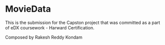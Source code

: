 # MovieData

  This is the submission for the Capston project that was committed as a part of eDX coursework - Harward Certification.
  
  Composed by
  Rakesh Reddy Kondam

